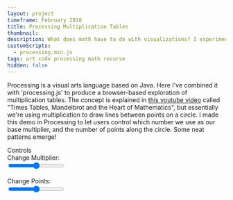 ```yaml
---
layout: project
timeframe: February 2018
title: Processing Multiplication Tables
thumbnail: 
description: What does math have to do with visualizations? I experimented with visual multiplication tables using Processing, a language similar to Java and used for browser rendering and writing code for LEDs.
customScripts:
  - processing.min.js
tags: art code processing math recurse
hidden: false
---
```


Processing is a visual arts language based on Java. Here I've combined it with 'processing.js' to produce a browser-based exploration of multiplication tables. The concept is explained in [this youtube video](https://www.youtube.com/watch?v=qhbuKbxJsk8&t=149s) called "Times Tables, Mandelbrot and the Heart of Mathematics", but essentially we're using multiplication to draw lines between points on a circle. I made this demo in Processing to let users control which number we use as our base multiplier, and the number of points along the circle. Some neat patterns emerge!

<!-- processing demo -->
<script type='text/javascript'>
function updateMultiplier(multiplier) {
  sketch = Processing.getInstanceById('sketchCanvas');
  sketch.updateMultiplier(multiplier);
}

function updatePoints(points) {
  sketch = Processing.getInstanceById('sketchCanvas');
  sketch.updatePoints(points);
}
</script>
<div class='grid grid--gut12 my6'>
  <div class='col col--12 my24 txt-h3'>Controls</div>
  <div class='col col--12'>Change Multiplier:
    <div class='range range--black w300'>
      <input type='range' min='2' max='100' onInput='updateMultiplier(this.value)'>
    </div>
  </div>
  <br>
  <div class='col col--12'>Change Points:
    <div class='range range--black w300'>
      <input type='range' min='2' max='300' onInput='updatePoints(this.value)'>
    </div>
  </div>
  <div class='col col--12 align-center'>
    <canvas id='sketchCanvas' class='align-center' data-processing-sources='/assets/multiplier.pde'></canvas>
  </div>
</div>